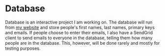 # Database

Database is an interactive project I am working on. The database will run from
[my website](http://nickdim.me/intDatabase.html) and store people's first names,
last names, primary keys and emails. If people choose to enter their emails,
I also have a SendGrid client to send emails to everyone in the database,
telling them how many people are in the database. This, however, will be done
rarely and mostly for testing purposes.
